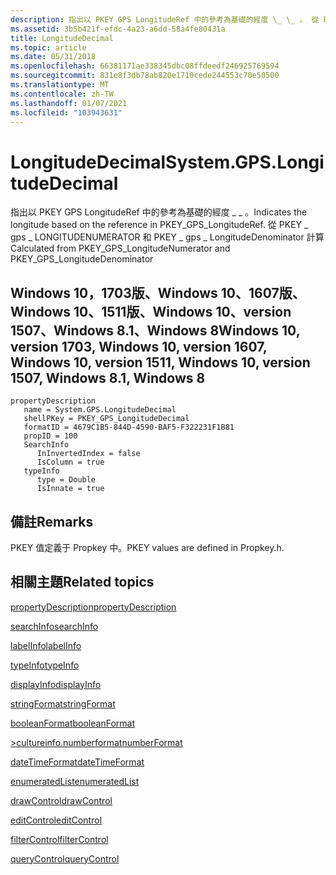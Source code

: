 ```yaml
---
description: 指出以 PKEY GPS LongitudeRef 中的參考為基礎的經度 \_ \_ 。 從 PKEY \_ gps \_ LONGITUDENUMERATOR 和 PKEY \_ gps LongitudeDenominator 計算 \_ 。
ms.assetid: 3b5b421f-efdc-4a23-a6dd-58a4fe80431a
title: LongitudeDecimal
ms.topic: article
ms.date: 05/31/2018
ms.openlocfilehash: 66381171ae338345dbc08ffdeedf246925769594
ms.sourcegitcommit: 831e8f3db78ab820e1710cede244553c70e50500
ms.translationtype: MT
ms.contentlocale: zh-TW
ms.lasthandoff: 01/07/2021
ms.locfileid: "103943631"
---
```

# <a name="systemgpslongitudedecimal"></a><span data-ttu-id="70a60-104">LongitudeDecimal</span><span class="sxs-lookup"><span data-stu-id="70a60-104">System.GPS.LongitudeDecimal</span></span>

<span data-ttu-id="70a60-105">指出以 PKEY GPS LongitudeRef 中的參考為基礎的經度 \_ \_ 。</span><span class="sxs-lookup"><span data-stu-id="70a60-105">Indicates the longitude based on the reference in PKEY\_GPS\_LongitudeRef.</span></span> <span data-ttu-id="70a60-106">從 PKEY \_ gps \_ LONGITUDENUMERATOR 和 PKEY \_ gps \_ LongitudeDenominator 計算</span><span class="sxs-lookup"><span data-stu-id="70a60-106">Calculated from PKEY\_GPS\_LongitudeNumerator and PKEY\_GPS\_LongitudeDenominator</span></span>

## <a name="windows-10-version-1703-windows-10-version-1607-windows-10-version-1511-windows-10-version-1507-windows-81-windows-8"></a><span data-ttu-id="70a60-107">Windows 10，1703版、Windows 10、1607版、Windows 10、1511版、Windows 10、version 1507、Windows 8.1、Windows 8</span><span class="sxs-lookup"><span data-stu-id="70a60-107">Windows 10, version 1703, Windows 10, version 1607, Windows 10, version 1511, Windows 10, version 1507, Windows 8.1, Windows 8</span></span>

```
propertyDescription
   name = System.GPS.LongitudeDecimal
   shellPKey = PKEY_GPS_LongitudeDecimal
   formatID = 4679C1B5-844D-4590-BAF5-F322231F1B81
   propID = 100
   SearchInfo
      InInvertedIndex = false
      IsColumn = true
   typeInfo
      type = Double
      IsInnate = true
```

## <a name="remarks"></a><span data-ttu-id="70a60-108">備註</span><span class="sxs-lookup"><span data-stu-id="70a60-108">Remarks</span></span>

<span data-ttu-id="70a60-109">PKEY 值定義于 Propkey 中。</span><span class="sxs-lookup"><span data-stu-id="70a60-109">PKEY values are defined in Propkey.h.</span></span>

## <a name="related-topics"></a><span data-ttu-id="70a60-110">相關主題</span><span class="sxs-lookup"><span data-stu-id="70a60-110">Related topics</span></span>

<dl> <dt>

[<span data-ttu-id="70a60-111">propertyDescription</span><span class="sxs-lookup"><span data-stu-id="70a60-111">propertyDescription</span></span>](./propdesc-schema-propertydescription.md)
</dt> <dt>

[<span data-ttu-id="70a60-112">searchInfo</span><span class="sxs-lookup"><span data-stu-id="70a60-112">searchInfo</span></span>](./propdesc-schema-searchinfo.md)
</dt> <dt>

[<span data-ttu-id="70a60-113">labelInfo</span><span class="sxs-lookup"><span data-stu-id="70a60-113">labelInfo</span></span>](./propdesc-schema-labelinfo.md)
</dt> <dt>

[<span data-ttu-id="70a60-114">typeInfo</span><span class="sxs-lookup"><span data-stu-id="70a60-114">typeInfo</span></span>](./propdesc-schema-typeinfo.md)
</dt> <dt>

[<span data-ttu-id="70a60-115">displayInfo</span><span class="sxs-lookup"><span data-stu-id="70a60-115">displayInfo</span></span>](./propdesc-schema-displayinfo.md)
</dt> <dt>

[<span data-ttu-id="70a60-116">stringFormat</span><span class="sxs-lookup"><span data-stu-id="70a60-116">stringFormat</span></span>](./propdesc-schema-stringformat.md)
</dt> <dt>

[<span data-ttu-id="70a60-117">booleanFormat</span><span class="sxs-lookup"><span data-stu-id="70a60-117">booleanFormat</span></span>](./propdesc-schema-booleanformat.md)
</dt> <dt>

[<span data-ttu-id="70a60-118">>cultureinfo.numberformat</span><span class="sxs-lookup"><span data-stu-id="70a60-118">numberFormat</span></span>](./propdesc-schema-numberformat.md)
</dt> <dt>

[<span data-ttu-id="70a60-119">dateTimeFormat</span><span class="sxs-lookup"><span data-stu-id="70a60-119">dateTimeFormat</span></span>](./propdesc-schema-datetimeformat.md)
</dt> <dt>

[<span data-ttu-id="70a60-120">enumeratedList</span><span class="sxs-lookup"><span data-stu-id="70a60-120">enumeratedList</span></span>](./propdesc-schema-enumeratedlist.md)
</dt> <dt>

[<span data-ttu-id="70a60-121">drawControl</span><span class="sxs-lookup"><span data-stu-id="70a60-121">drawControl</span></span>](./propdesc-schema-drawcontrol.md)
</dt> <dt>

[<span data-ttu-id="70a60-122">editControl</span><span class="sxs-lookup"><span data-stu-id="70a60-122">editControl</span></span>](./propdesc-schema-editcontrol.md)
</dt> <dt>

[<span data-ttu-id="70a60-123">filterControl</span><span class="sxs-lookup"><span data-stu-id="70a60-123">filterControl</span></span>](./propdesc-schema-filtercontrol.md)
</dt> <dt>

[<span data-ttu-id="70a60-124">queryControl</span><span class="sxs-lookup"><span data-stu-id="70a60-124">queryControl</span></span>](./propdesc-schema-querycontrol.md)
</dt> </dl>

 

 
